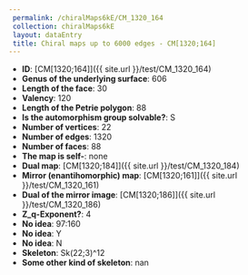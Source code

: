 ```yaml
--- 
 permalink: /chiralMaps6kE/CM_1320_164 
 collection: chiralMaps6kE
 layout: dataEntry
 title: Chiral maps up to 6000 edges - CM[1320;164]
---
```


- **ID**: [CM[1320;164]]({{ site.url }}/test/CM_1320_164)
- **Genus of the underlying surface**: 606
- **Length of the face**: 30
- **Valency**: 120
- **Length of the Petrie polygon**: 88
- **Is the automorphism group solvable?**: S
- **Number of vertices**: 22
- **Number of edges**: 1320
- **Number of faces**: 88
- **The map is self-**: none
- **Dual map**: [CM[1320;184]]({{ site.url }}/test/CM_1320_184)
- **Mirror (enantihomorphic) map**: [CM[1320;161]]({{ site.url }}/test/CM_1320_161)
- **Dual of the mirror image**: [CM[1320;186]]({{ site.url }}/test/CM_1320_186)
- **Z_q-Exponent?**: 4
- **No idea**:  97:160
- **No idea**: Y
- **No idea**: N
- **Skeleton**: Sk(22;3)^12
- **Some other kind of skeleton**: nan

